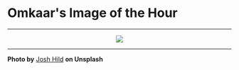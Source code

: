 # Omkaar's Image of the Hour

---

<div align="center">

<a href="https://unsplash.com/photos/woman-pets-her-dog-while-relaxing-on-the-grass-NkiVZxxqML4">
  <img src="https://images.unsplash.com/photo-1754264546091-fcbad3feafbe?crop=entropy&cs=tinysrgb&fit=max&fm=jpg&ixid=M3w3NjA2Nzh8MHwxfHJhbmRvbXx8fHx8fHx8fDE3NTUxMTUyMDB8&ixlib=rb-4.1.0&q=80&w=1080" style="max-width:100%; height:auto;">
</a>



</div>

---

**Photo by** [Josh Hild](https://unsplash.com/@joshhild) **on Unsplash**
